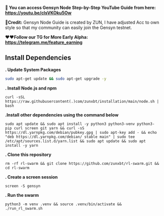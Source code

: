 **🔹 You can access Gensyn Node Step-by-Step YouTube Guide from here: https://youtu.be/cIsVKOku5Ow**

**🚀Credit:** Gensyn Node Guide is created by ZUN, I have adjusted Acc to own style so that my community can easily join the Gensyn testnet.

**❤️❤️Follow our TG for More Early Alpha: https://telegram.me/feature_earning**

## Install Dependencies
**. Update System Packages**
```bash
sudo apt-get update && sudo apt-get upgrade -y
```
**. Install Node.js and npm**
```console
curl -sSL https://raw.githubusercontent(.)com/zunxbt/installation/main/node.sh | bash
```
 **.Install other dependencies using the command below**
 ```console
sudo apt update && sudo apt install -y python3 python3-venv python3-pip curl screen git yarn && curl -sS https://dl.yarnpkg.com/debian/pubkey.gpg | sudo apt-key add - && echo "deb https://dl.yarnpkg.com/debian/ stable main" | sudo tee /etc/apt/sources.list.d/yarn.list && sudo apt update && sudo apt install -y yarn
```
**. Clone this repository**

```console
rm -rf rl-swarm && git clone https://github.com/zunxbt/rl-swarm.git && cd rl-swarm
```
**. Create a screen session**

```console
screen -S gensyn
```
**. Run the swarm**

```console
python3 -m venv .venv && source .venv/bin/activate && ./run_rl_swarm.sh
```
